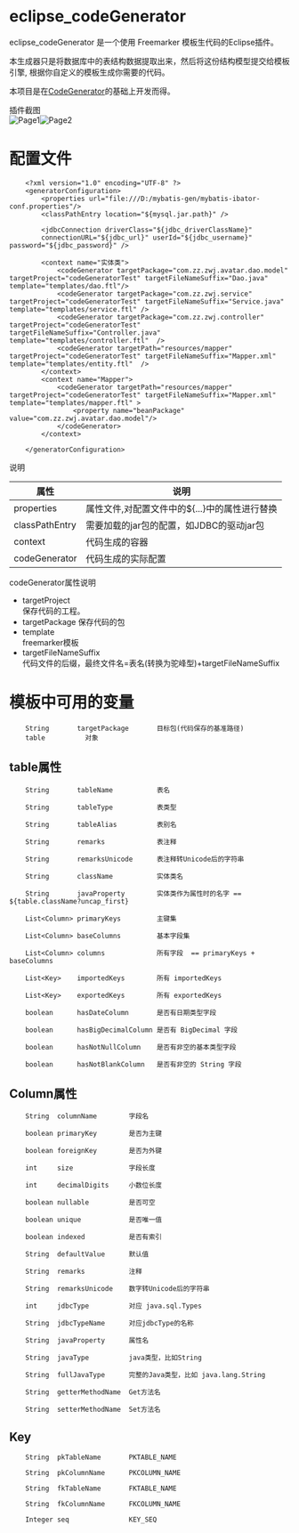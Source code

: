 # eclipse_codeGenerator
eclipse_codeGenerator 是一个使用 Freemarker 模板生代码的Eclipse插件。

本生成器只是将数据库中的表结构数据提取出来，然后将这份结构模型提交给模板引擎, 根据你自定义的模板生成你需要的代码。

本项目是在[CodeGenerator](https://www.oschina.net/p/codegenerator)的基础上开发而得。

插件截图	
![Page1](image/view1.jpg)![Page2](image/view2.jpg)

# 配置文件

		<?xml version="1.0" encoding="UTF-8" ?>
		<generatorConfiguration>
			<properties url="file:///D:/mybatis-gen/mybatis-ibator-conf.properties"/>
			<classPathEntry location="${mysql.jar.path}" />
			
			<jdbcConnection driverClass="${jdbc_driverClassName}"
			connectionURL="${jdbc_url}" userId="${jdbc_username}" password="${jdbc_password}" />
				
			<context name="实体类">
				<codeGenerator targetPackage="com.zz.zwj.avatar.dao.model" targetProject="codeGeneratorTest" targetFileNameSuffix="Dao.java" template="templates/dao.ftl"/>
				<codeGenerator targetPackage="com.zz.zwj.service" targetProject="codeGeneratorTest" targetFileNameSuffix="Service.java" template="templates/service.ftl" />
				<codeGenerator targetPackage="com.zz.zwj.controller" targetProject="codeGeneratorTest" targetFileNameSuffix="Controller.java" template="templates/controller.ftl"  />
				<codeGenerator targetPath="resources/mapper" targetProject="codeGeneratorTest" targetFileNameSuffix="Mapper.xml" template="templates/entity.ftl"  />
			</context>
			<context name="Mapper">
				<codeGenerator targetPath="resources/mapper" targetProject="codeGeneratorTest" targetFileNameSuffix="Mapper.xml" template="templates/mapper.ftl" >
					<property name="beanPackage" value="com.zz.zwj.avatar.dao.model"/>
				</codeGenerator>
			</context>
			
		</generatorConfiguration>

说明

  |属性|说明|
  | - | -|
  |properties|属性文件,对配置文件中的${...}中的属性进行替换| 
  |classPathEntry|需要加载的jar包的配置，如JDBC的驱动jar包| 
  |context|代码生成的容器|
  |codeGenerator|代码生成的实际配置|
  
codeGenerator属性说明	
* targetProject		
保存代码的工程。
* targetPackage	
保存代码的包
* template	
freemarker模板
* targetFileNameSuffix	
代码文件的后缀，最终文件名=表名(转换为驼峰型)+targetFileNameSuffix


# 模板中可用的变量

		String       targetPackage       目标包(代码保存的基准路径)
		table 		   对象

## table属性

		String       tableName           表名
		
		String       tableType           表类型
		
		String       tableAlias          表别名
		
		String       remarks             表注释
		
		String       remarksUnicode      表注释转Unicode后的字符串
		
		String       className           实体类名
		
		String       javaProperty        实体类作为属性时的名字 == ${table.className?uncap_first}
		
		List<Column> primaryKeys         主键集
		
		List<Column> baseColumns         基本字段集
		
		List<Column> columns             所有字段  == primaryKeys + baseColumns
		
		List<Key>    importedKeys        所有 importedKeys
		
		List<Key>    exportedKeys        所有 exportedKeys
		
		boolean      hasDateColumn       是否有日期类型字段
		
		boolean      hasBigDecimalColumn 是否有 BigDecimal 字段
		
		boolean      hasNotNullColumn    是否有非空的基本类型字段
		
		boolean      hasNotBlankColumn   是否有非空的 String 字段

## Column属性

		String  columnName        字段名
		
		boolean primaryKey        是否为主键
		
		boolean foreignKey        是否为外键
		
		int     size              字段长度
		
		int     decimalDigits     小数位长度
		
		boolean nullable          是否可空
		
		boolean unique            是否唯一值
		
		boolean indexed           是否有索引
		
		String  defaultValue      默认值
		
		String  remarks           注释
		
		String  remarksUnicode    数字转Unicode后的字符串
		
		int     jdbcType          对应 java.sql.Types
		
		String  jdbcTypeName      对应jdbcType的名称
		
		String  javaProperty      属性名
		
		String  javaType          java类型，比如String
		
		String  fullJavaType      完整的Java类型，比如 java.lang.String
		
		String  getterMethodName  Get方法名
		
		String  setterMethodName  Set方法名

## Key

		String  pkTableName       PKTABLE_NAME
		
		String  pkColumnName      PKCOLUMN_NAME
		
		String  fkTableName       FKTABLE_NAME
		
		String  fkColumnName      FKCOLUMN_NAME
		
		Integer seq               KEY_SEQ
